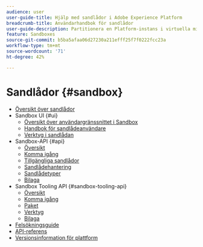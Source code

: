 ```yaml
---
audience: user
user-guide-title: Hjälp med sandlådor i Adobe Experience Platform
breadcrumb-title: Användarhandbok för sandlådor
user-guide-description: Partitionera en Platform-instans i virtuella miljöer för utveckling, testning och programdistribution.
feature: Sandboxes
source-git-commit: b5ba5afaa06d27230a211efff25f7f0222fcc23a
workflow-type: tm+mt
source-wordcount: '71'
ht-degree: 42%

---
```



# Sandlådor {#sandbox}

* [Översikt över sandlådor](home.md)
* Sandbox UI {#ui}
   * [Översikt över användargränssnittet i Sandbox](ui/overview.md)
   * [Handbok för sandlådeanvändare](ui/user-guide.md)
   * [Verktyg i sandlådan](ui/sandbox-tooling.md)
* Sandbox-API {#api}
   * [Översikt](api/overview.md)
   * [Komma igång](api/getting-started.md)
   * [Tillgängliga sandlådor](api/available.md)
   * [Sandlådehantering](api/sandboxes.md)
   * [Sandlådetyper](api/types.md)
   * [Bilaga](api/appendix.md)
* Sandbox Tooling API {#sandbox-tooling-api}
   * [Översikt](sandbox-tooling-api/overview.md)
   * [Komma igång](sandbox-tooling-api/getting-started.md)
   * [Paket](sandbox-tooling-api/packages.md)
   * [Verktyg](sandbox-tooling-api/tools.md)
   * [Bilaga](sandbox-tooling-api/appendix.md)
* [Felsökningsguide](troubleshooting-guide.md)
* [API-referens](https://www.adobe.io/experience-platform-apis/references/sandbox)
* [Versionsinformation för plattform](https://www.adobe.com/go/platform-release-notes-en)